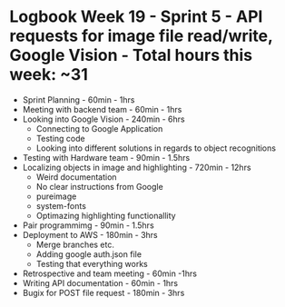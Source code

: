 # Logbook Week 19 - Sprint 5 - API requests for image file read/write, Google Vision - Total hours this week: ~31
  - Sprint Planning - 60min - 1hrs
  - Meeting with backend team - 60min - 1hrs
  - Looking into Google Vision - 240min - 6hrs
    - Connecting to Google Application 
    - Testing code 
    - Looking into different solutions in regards to object recognitions
  - Testing with Hardware team - 90min - 1.5hrs
  - Localizing objects in image and highlighting - 720min - 12hrs 
    - Weird documentation 
    - No clear instructions from Google 
    - pureimage 
    - system-fonts
    - Optimazing highlighting functionallity  
  - Pair programmimg - 90min - 1.5hrs
  - Deployment to AWS - 180min - 3hrs
    - Merge branches etc. 
    - Adding google auth.json file 
    - Testing that everything works
  - Retrospective and team meeting - 60min -1hrs 
  - Writing API documentation - 60min - 1hrs 
  - Bugix for POST file request - 180min - 3hrs
